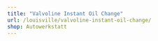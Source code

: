 ```yaml
---
title: "Valvoline Instant Oil Change"
url: /louisville/valvoline-instant-oil-change/
shop: Autowerkstatt
---
```

